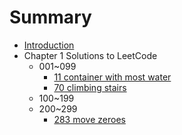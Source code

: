 # Summary

* [Introduction](README.md)
* Chapter 1 Solutions to LeetCode
  * 001~099
    * [11 container with most water](./solutions/11containerWithMostWater.md)
    * [70 climbing stairs](./solutions/70climbingStairs.md)
  * 100~199
  * 200~299
    * [283 move zeroes](./solutions/283moveZeros.md)

